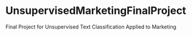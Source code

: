 # UnsupervisedMarketingFinalProject

Final Project for Unsupervised Text Classification Applied to Marketing
